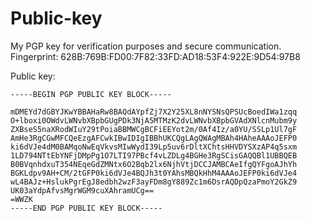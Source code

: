 # Public-key

My PGP key for verification purposes and secure communication.
Fingerprint: 628B:769B:FD00:7F82:33FD:AD18:53F4:922E:9D54:97B8

Public key:
```
-----BEGIN PGP PUBLIC KEY BLOCK-----

mDMEYd7dGBYJKwYBBAHaRw8BAQdAYpfZj7X2Y25XL8nNYSNsQPSUcBoedIWa1zqq
O+lboxi0OWdvLWNvbXBpbGUgPDk3NjA5MTMzK2dvLWNvbXBpbGVAdXNlcnMubm9y
ZXBseS5naXRodWIuY29tPoiaBBMWCgBCFiEEYot2m/0Af4Iz/a0YU/SSLp1Ul7gF
AmHe3RgCGwMFCQeEzgAFCwkIBwIDIgIBBhUKCQgLAgQWAgMBAh4HAheAAAoJEFP0
ki6dVJe4dM0BAMqoNwEqVkvsMIwWydI39Lp5uv6rDltXChtsHHVDYSXzAP4q5sxm
1LD794NTtEbYNFjDMpPg1O7LTI97PBcf4vLZDLg4BGHe3RgSCisGAQQBl1UBBQEB
B0BVqnhdxuT354NEqeGdZMNtx6O2Bqb2lx6NjhVtjDCCJAMBCAeIfgQYFgoAJhYh
BGKLdpv9AH+CM/2tGFP0ki6dVJe4BQJh3t0YAhsMBQkHhM4AAAoJEFP0ki6dVJe4
wL4BAJz+HslukPgrEgJ8edbh2wzF3ayFDm8gY889Zc1m6DsrAQDpQzaPmoY2GkZ9
UK03aYdpAfvsMgrWGM9cuXAhramUCg==
=WWZK
-----END PGP PUBLIC KEY BLOCK-----
```
